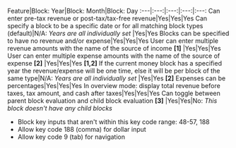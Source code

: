 Feature|Block: Year|Block: Month|Block: Day
:---|:---:|:---:|:---:|:---:
Can enter pre-tax revenue or post-tax/tax-free revenue|Yes|Yes|Yes
Can specify a block to be a specific date or for all matching block types (default)|N/A: *Years are all individually set* |Yes|Yes
Blocks can be specified to have no revenue and/or expense|Yes|Yes|Yes
User can enter multiple revenue amounts with the name of the source of income **[1]** |Yes|Yes|Yes
User can enter multiple expense amounts with the name of the source of expense **[2]** |Yes|Yes|Yes
**[1,2]** If the current money block has a specified year the revenue/expense will be one time, else it will be per block of the same type|N/A: *Years are all individually set* |Yes|Yes
**[2]** Expenses can be percentages|Yes|Yes|Yes
In overview mode: display total revenue before taxes, tax amount, and cash after taxes|Yes|Yes|Yes
Can toggle between parent block evaluation and child block evaluation **[3]** |Yes|Yes|No: *This block doesn't have any child blocks*

- Block key inputs that aren't within this key code range: 48-57, 188
- Allow key code 188 (comma) for dollar input
- Allow key code 9 (tab) for navigation
